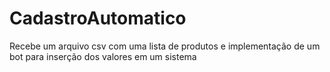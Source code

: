 # CadastroAutomatico
Recebe um arquivo csv com uma lista de produtos e
implementação de um bot para inserção dos valores em um sistema
